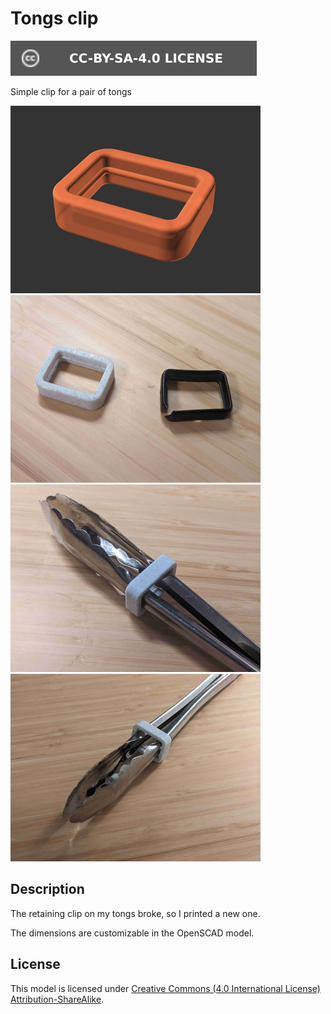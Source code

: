 # Tongs clip

[![CC-BY-SA-4.0 license][license-badge]][license]

Simple clip for a pair of tongs

![Model render](images/readme/demo.png)
![Photo of original clip next to printed clip](images/readme/photo1.jpg)
![Photo of printed clip on tongs](images/readme/photo2.jpg)
![Photo of printed clip on tongs](images/readme/photo3.jpg)

## Description

The retaining clip on my tongs broke, so I printed a new one.

The dimensions are customizable in the OpenSCAD model.

## License

This model is licensed under [Creative Commons (4.0 International License) Attribution-ShareAlike][license].


[license]: http://creativecommons.org/licenses/by-sa/4.0/
[license-badge]: /_static/license-badge-cc-by-sa-4.0.svg
